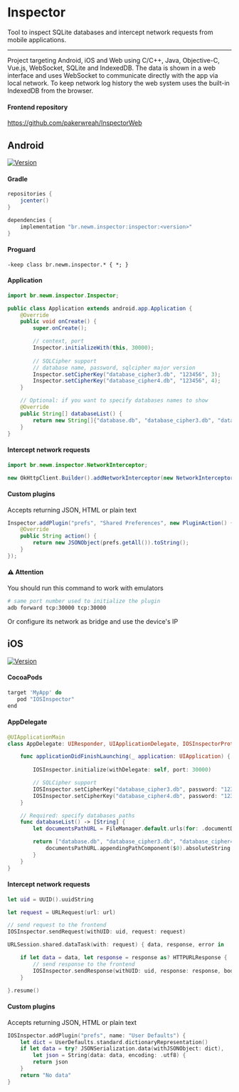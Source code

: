 # Inspector
Tool to inspect SQLite databases and intercept network requests from mobile applications.
___

Project targeting Android, iOS and Web using C/C++, Java, Objective-C, Vue.js, WebSocket, SQLite and IndexedDB.
The data is shown in a web interface and uses WebSocket to communicate directly with the app via local network.
To keep network log history the web system uses the built-in IndexedDB from the browser.

#### Frontend repository
https://github.com/pakerwreah/InspectorWeb

## Android
[![Version](https://api.bintray.com/packages/pakerwreah/Inspector/br.newm.inspector/images/download.svg)](https://bintray.com/pakerwreah/Inspector/br.newm.inspector/_latestVersion)
#### Gradle
```gradle
repositories {
    jcenter()
}
```
```gradle
dependencies {
    implementation "br.newm.inspector:inspector:<version>"
}
```

#### Proguard
```
-keep class br.newm.inspector.* { *; }
```

#### Application
```java
import br.newm.inspector.Inspector;

public class Application extends android.app.Application {
    @Override
    public void onCreate() {
        super.onCreate();

        // context, port
        Inspector.initializeWith(this, 30000);
        
        // SQLCipher support
        // database name, password, sqlcipher major version
        Inspector.setCipherKey("database_cipher3.db", "123456", 3);
        Inspector.setCipherKey("database_cipher4.db", "123456", 4);
    }

    // Optional: if you want to specify databases names to show
    @Override
    public String[] databaseList() {
        return new String[]{"database.db", "database_cipher3.db", "database_cipher4.db"};
    }
}
```

#### Intercept network requests
```java
import br.newm.inspector.NetworkInterceptor;

new OkHttpClient.Builder().addNetworkInterceptor(new NetworkInterceptor());
```

#### Custom plugins
Accepts returning JSON, HTML or plain text
```java
Inspector.addPlugin("prefs", "Shared Preferences", new PluginAction() {
    @Override
    public String action() {
        return new JSONObject(prefs.getAll()).toString();
    }
});
```

#### :warning: Attention
You should run this command to work with emulators
```bash
# same port number used to initialize the plugin
adb forward tcp:30000 tcp:30000
```
Or configure its network as bridge and use the device's IP

## iOS
[![Version](https://img.shields.io/cocoapods/v/IOSInspector.svg)](https://cocoapods.org/pods/IOSInspector)
#### CocoaPods
```gradle
target 'MyApp' do
   pod "IOSInspector"
end
```

#### AppDelegate
```swift
@UIApplicationMain
class AppDelegate: UIResponder, UIApplicationDelegate, IOSInspectorProtocol {

    func applicationDidFinishLaunching(_ application: UIApplication) {
        
        IOSInspector.initialize(withDelegate: self, port: 30000)

        // SQLCipher support
        IOSInspector.setCipherKey("database_cipher3.db", password: "123456", version: 3)
        IOSInspector.setCipherKey("database_cipher4.db", password: "123456", version: 4)
    }

    // Required: specify databases paths
    func databaseList() -> [String] {
        let documentsPathURL = FileManager.default.urls(for: .documentDirectory, in: .userDomainMask).first!

        return ["database.db", "database_cipher3.db", "database_cipher4.db"].map {
            documentsPathURL.appendingPathComponent($0).absoluteString
        }
    }
}
```

#### Intercept network requests
```swift
let uid = UUID().uuidString

let request = URLRequest(url: url)

// send request to the frontend
IOSInspector.sendRequest(withUID: uid, request: request)

URLSession.shared.dataTask(with: request) { data, response, error in

    if let data = data, let response = response as? HTTPURLResponse {
        // send response to the frontend
        IOSInspector.sendResponse(withUID: uid, response: response, body: data)
    }

}.resume()
```

#### Custom plugins
Accepts returning JSON, HTML or plain text
```swift
IOSInspector.addPlugin("prefs", name: "User Defaults") {
    let dict = UserDefaults.standard.dictionaryRepresentation()
    if let data = try? JSONSerialization.data(withJSONObject: dict),
        let json = String(data: data, encoding: .utf8) {
        return json
    }
    return "No data"
}
```